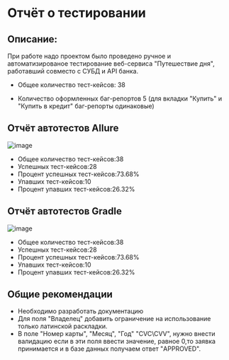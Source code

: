 # Отчёт о тестировании
## Описание:
При работе надо проектом было проведено ручное и автоматизированое тестирование веб-сервиса "Путешествие дня", работавший совместо с СУБД и API банка.

- Общее количество тест-кейсов: 38

- Количество оформленных баг-репортов 5 (для вкладки "Купить" и "Купить в кредит" баг-репорты одинаковые)
## Отчёт автотестов Allure 
![image](https://sun9-68.userapi.com/impg/gsRPo2jlWSdFYIjq9PxlcwxqMWulodIv4VRtHQ/ISUyXb5K4zc.jpg?size=1911x957&quality=95&sign=87b84b3aac9a0811c697a4fd5aa8b40c&type=album)
- Общее количество тест-кейсов:38
- Успешных тест-кейсов:28
- Процент успешных тест-кейсов:73.68%
- Упавших тест-кейсов:10
- Процент упавших тест-кейсов:26.32%
## Отчёт автотестов Gradle
![image](https://sun9-10.userapi.com/impg/2bm6Evvs5rQ9lfS1Rzyg-bHJ1npcTb0UbIo46Q/e_YTDu0Jv4k.jpg?size=777x687&quality=95&sign=301892acba8339774c8e2f728c86dabb&type=album)
- Общее количество тест-кейсов:38
- Успешных тест-кейсов:28
- Процент успешных тест-кейсов:73.68%
- Упавших тест-кейсов:10
- Процент упавших тест-кейсов:26.32%
## Общие рекомендации 
- Необходимо разработать документацию
- Для поля "Владелец" добавить ограничение на использование только латинской раскладки.
- В поле "Номер карты", "Месяц", "Год" "CVC\CVV", нужно внести валидацию если в эти поля ввести значение, равное 0,то заявка принимается и в базе данных получаем ответ "APPROVED".  
